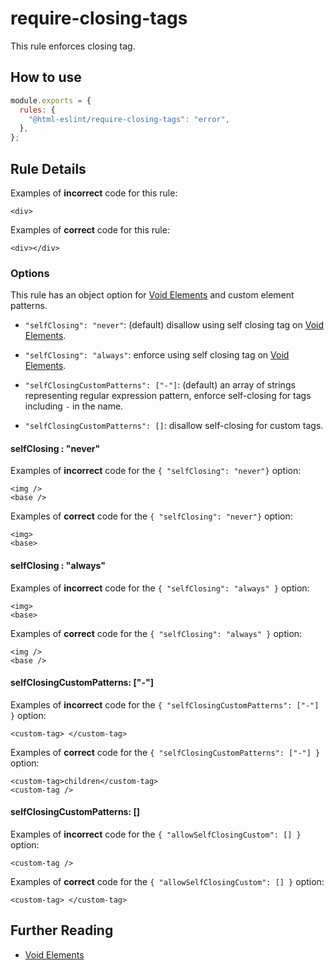 # require-closing-tags

This rule enforces closing tag.

## How to use

```js,.eslintrc.js
module.exports = {
  rules: {
    "@html-eslint/require-closing-tags": "error",
  },
};
```

## Rule Details

Examples of **incorrect** code for this rule:

<!-- prettier-ignore -->
```html,incorrect
<div>
```

Examples of **correct** code for this rule:

<!-- prettier-ignore -->
```html,correct
<div></div>
```

### Options

This rule has an object option for [Void Elements](https://html.spec.whatwg.org/multipage/syntax.html#void-elements) and custom element patterns.

- `"selfClosing": "never"`: (default) disallow using self closing tag on [Void Elements](https://html.spec.whatwg.org/multipage/syntax.html#void-elements).

- `"selfClosing": "always"`: enforce using self closing tag on [Void Elements](https://html.spec.whatwg.org/multipage/syntax.html#void-elements).

- `"selfClosingCustomPatterns": ["-"]`: (default) an array of strings representing regular expression pattern, enforce self-closing for tags including `-` in the name.

- `"selfClosingCustomPatterns": []`: disallow self-closing for custom tags.

#### selfClosing : "never"

Examples of **incorrect** code for the `{ "selfClosing": "never"}` option:

<!-- prettier-ignore -->
```html,incorrect
<img />
<base />
```

Examples of **correct** code for the `{ "selfClosing": "never"}` option:

<!-- prettier-ignore -->
```html,correct
<img>
<base>
```

#### selfClosing : "always"

Examples of **incorrect** code for the `{ "selfClosing": "always" }` option:

<!-- prettier-ignore -->
```html,incorrect
<img>
<base>
```

Examples of **correct** code for the `{ "selfClosing": "always" }` option:

<!-- prettier-ignore -->
```html,correct
<img />
<base />
```

#### selfClosingCustomPatterns: ["-"]

Examples of **incorrect** code for the `{ "selfClosingCustomPatterns": ["-"] }` option:

<!-- prettier-ignore -->
```html,incorrect
<custom-tag> </custom-tag>
```

Examples of **correct** code for the `{ "selfClosingCustomPatterns": ["-"] }` option:

<!-- prettier-ignore -->
```html,correct
<custom-tag>children</custom-tag>
<custom-tag />
```

#### selfClosingCustomPatterns: []

Examples of **incorrect** code for the `{ "allowSelfClosingCustom": [] }` option:

<!-- prettier-ignore -->
```html,incorrect
<custom-tag />
```

Examples of **correct** code for the `{ "allowSelfClosingCustom": [] }` option:

<!-- prettier-ignore -->
```html,correct
<custom-tag> </custom-tag>
```

## Further Reading

- [Void Elements](https://html.spec.whatwg.org/multipage/syntax.html#void-elements)
